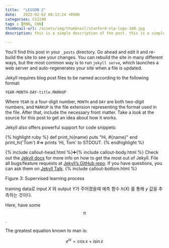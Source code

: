 ```yaml
---
title:  "LESSON 2"
date:   2022-02-02 00:12:24 +0900
categories: CS224N
tags : [RNN, CNN]
thumbnail-url: /assets/img/thumbnail/stanford-nlp-logo-160.jpg
description: this is a simple description of the post. this is a simple description of the post. this is a simple description of the post. 

---
```

You’ll find this post in your `_posts` directory. Go ahead and edit it and re-build the site to see your changes. You can rebuild the site in many different ways, but the most common way is to run `jekyll serve`, which launches a web server and auto-regenerates your site when a file is updated.

Jekyll requires blog post files to be named according to the following format:

`YEAR-MONTH-DAY-title.MARKUP`

Where `YEAR` is a four-digit number, `MONTH` and `DAY` are both two-digit numbers, and `MARKUP` is the file extension representing the format used in the file. After that, include the necessary front matter. Take a look at the source for this post to get an idea about how it works.

Jekyll also offers powerful support for code snippets:

{% highlight ruby %}
def print_hi(name)
  puts "Hi, #{name}"
end
print_hi('Tom')
#=> prints 'Hi, Tom' to STDOUT.
{% endhighlight %}

{% include callout-head.html %}➕{% include callout-body.html %}
  Check out the [Jekyll docs][jekyll-docs] for more info on how to get the most out of Jekyll. File all bugs/feature requests at [Jekyll’s GitHub repo][jekyll-gh]. If you have questions, you can ask them on [Jekyll Talk][jekyll-talk].
{% include callout-bottom.html %}

Figure 3: Supervised learning process

training data로 input $X$ 와 output $Y$가 주어졌을때 예측 함수 $h(X)$ 를 통해 $y$ 값을 추측하는 것이다.



Here, have some $$\pi$$.

The greatest equation known to man is: 

$$e^{ix} = \cos{x} + i\sin{x}$$

[jekyll-docs]: https://jekyllrb.com/docs/home
[jekyll-gh]:   https://github.com/jekyll/jekyll
[jekyll-talk]: https://talk.jekyllrb.com/
